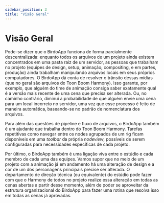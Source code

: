 ```yaml
---  
sidebar_position: 3  
title: "Visão Geral"  
---
```


# Visão Geral

Pode-se dizer que o BirdoApp funciona de forma parcialmente descentralizada: enquanto todos os arquivos de um projeto ainda existem concentrados em uma pasta raíz de um servidor, as pessoas que trabalham no projeto (equipes de design, setup, animação, compositing, e em partes, produção) ainda trabalham manipulando arquivos locais em seus próprios computadores. O BirdoApp dá conta de resolver o trânsito dessas mídias (que no geral são arquivos do Toon Boom Harmony). Isso garante, por exemplo, que alguém do time de animação consiga saber exatamente qual é a versão mais recente de uma cena que precisa ser alterada. Ou, no caminho contrário, diminui a probabilidade de que alguém envie uma cena para um local incorreto no servidor, uma vez que esse processo é feito de maneira automática, baseando-se no padrão de nomenclatura dos arquivos.

Para além das questões de pipeline e fluxo de arquivos, o BirdoApp também é um ajudante que trabalha dentro do Toon Boom Harmony. Tarefas repetitivas como navegar entre os nodes agrupados de um rig ficam disponíveis em uma *toolbar* da própria *nodeview*, possíveis de serem configuradas para necessidades específicas de cada projeto.

Por último, o BirdoApp também é uma ligação viva entre o estúdio e cada membro de cada uma das equipes. Vamos supor que no meio de um projeto com a animação já em andamento há uma alteração de design e a cor de um dos personagens principais precise ser alterada. O departamento de direção técnica (ou equivalente) do estúdio pode fazer com que o Harmony de todos no projeto realize essa alteração em todas as cenas abertas a partir desse momento, além de poder se aproveitar da estrutura organizacional do BirdoApp para fazer uma rotina que resolva isso em todas as cenas já aprovadas.  
